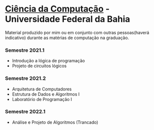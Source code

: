 # [Ciência da Computação](https://dcc.ufba.br/pt-br/bacharelado-em-ciencia-da-computacao) - Universidade Federal da Bahia
Material produzido por mim ou em conjunto com outras pessoas(haverá indicativo) durante as matérias de computação na graduação.
### Semestre 2021.1
- Introdução a lógica de programação 
- Projeto de circuitos lógicos
### Semestre 2021.2
- Arquitetura de Computadores
- Estrutura de Dados e Algoritmos I
- Laboratório de Programação I
### Semestre 2022.1 
- Análise e Projeto de Algoritmos (Trancado)
